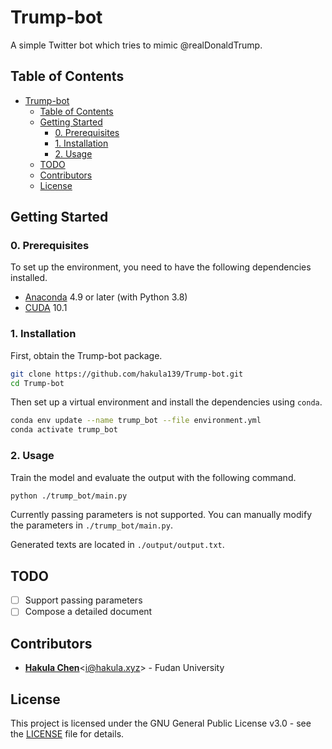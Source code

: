 # Trump-bot

A simple Twitter bot which tries to mimic @realDonaldTrump.

## Table of Contents

- [Trump-bot](#trump-bot)
  - [Table of Contents](#table-of-contents)
  - [Getting Started](#getting-started)
    - [0. Prerequisites](#0-prerequisites)
    - [1. Installation](#1-installation)
    - [2. Usage](#2-usage)
  - [TODO](#todo)
  - [Contributors](#contributors)
  - [License](#license)

## Getting Started

### 0. Prerequisites

To set up the environment, you need to have the following dependencies installed.

- [Anaconda](https://www.anaconda.com/products/individual) 4.9 or later (with Python 3.8)
- [CUDA](https://developer.nvidia.com/cuda-10.1-download-archive-base) 10.1

### 1. Installation

First, obtain the Trump-bot package.

```bash
git clone https://github.com/hakula139/Trump-bot.git
cd Trump-bot
```

Then set up a virtual environment and install the dependencies using `conda`.

```bash
conda env update --name trump_bot --file environment.yml
conda activate trump_bot
```

### 2. Usage

Train the model and evaluate the output with the following command.

```bash
python ./trump_bot/main.py
```

Currently passing parameters is not supported. You can manually modify the parameters in `./trump_bot/main.py`.

Generated texts are located in `./output/output.txt`.

## TODO

- [ ] Support passing parameters
- [ ] Compose a detailed document

## Contributors

- [**Hakula Chen**](https://github.com/hakula139)<[i@hakula.xyz](mailto:i@hakula.xyz)> - Fudan University

## License

This project is licensed under the GNU General Public License v3.0 - see the [LICENSE](./LICENSE) file for details.
